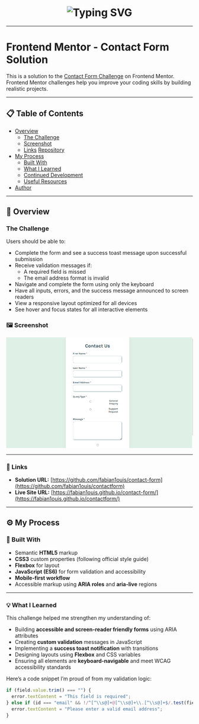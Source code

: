 <!-- ✨ Animated Typing Intro -->
<h1 align="center">
  <img src="https://readme-typing-svg.herokuapp.com?font=Karla&pause=1000&color=00C2CB&center=true&vCenter=true&width=600&lines=👋+Hey%2C+I'm+Fabian+Louis!;💻+Frontend+Developer+%7C+UI+Enthusiast;🚀+Welcome+to+my+Contact+Form+Challenge!" alt="Typing SVG">
</h1>

---

# Frontend Mentor - Contact Form Solution

This is a solution to the [Contact Form Challenge](https://www.frontendmentor.io/challenges/contact-form--G-hYlqKJj) on Frontend Mentor.  
Frontend Mentor challenges help you improve your coding skills by building realistic projects.

---

## 📋 Table of Contents

- [Overview](#overview)
  - [The Challenge](https://www.frontendmentor.io/challenges/contact-form--G-hYlqKJj)
  - [Screenshot](#screenshot)
  - [Links](https://fabian1ouis.github.io/contactform/) [Repository](https://github.com/fabian1ouis/contactform)
- [My Process](#my-process)
  - [Built With](#built-with)
  - [What I Learned](#what-i-learned)
  - [Continued Development](#continued-development)
  - [Useful Resources](#useful-resources)
- [Author](#author)

---

## 🧠 Overview

### The Challenge

Users should be able to:

- Complete the form and see a success toast message upon successful submission  
- Receive validation messages if:
  - A required field is missed  
  - The email address format is invalid  
- Navigate and complete the form using only the keyboard  
- Have all inputs, errors, and the success message announced to screen readers  
- View a responsive layout optimized for all devices  
- See hover and focus states for all interactive elements  

### 🖼️ Screenshot

![Desktop Preview](./design/desktop-preview.png)

---

### 🔗 Links

- **Solution URL:** [https://github.com/fabian1ouis/contact-form](https://github.com/fabian1ouis/contactform)  
- **Live Site URL:** [https://fabian1ouis.github.io/contact-form/](https://fabian1ouis.github.io/contactform/)

---

## ⚙️ My Process

### 🔧 Built With

- Semantic **HTML5** markup  
- **CSS3** custom properties (following official style guide)  
- **Flexbox** for layout  
- **JavaScript (ES6)** for form validation and accessibility  
- **Mobile-first workflow**  
- Accessible markup using **ARIA roles** and **aria-live** regions  

---

### 💡 What I Learned

This challenge helped me strengthen my understanding of:
- Building **accessible and screen-reader friendly forms** using ARIA attributes  
- Creating **custom validation** messages in JavaScript  
- Implementing a **success toast notification** with transitions  
- Designing layouts using **Flexbox** and CSS variables  
- Ensuring all elements are **keyboard-navigable** and meet WCAG accessibility standards  

Here’s a code snippet I’m proud of from my validation logic:

```js
if (field.value.trim() === "") {
  error.textContent = "This field is required";
} else if (id === "email" && !/^[^\\s@]+@[^\\s@]+\\.[^\\s@]+$/.test(field.value)) {
  error.textContent = "Please enter a valid email address";
}
